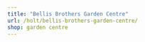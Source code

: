 ```yaml
---
title: "Bellis Brothers Garden Centre"
url: /holt/bellis-brothers-garden-centre/
shop: garden centre
---
```

